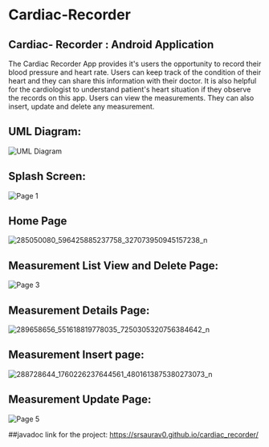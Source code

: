 # Cardiac-Recorder
## Cardiac- Recorder : Android Application
The Cardiac Recorder App provides it's users the opportunity to record their blood pressure and heart rate.
Users can keep track of the condition of their heart and they can share this information with their doctor. 
It is also helpful for the cardiologist to understand patient's heart situation if they observe the records
on this app.
Users can view the measurements. They can also insert, update and delete any measurement.   


## UML Diagram:
![UML Diagram](https://user-images.githubusercontent.com/86628671/177011652-0f18d34c-5d91-4349-b429-92eb067ba3ec.png)

## Splash Screen:
![Page 1](https://user-images.githubusercontent.com/86628671/177011533-413003ab-4a71-4c20-baaf-b5e8a8c1e4b7.png)

## Home Page
![285050080_596425885237758_327073950945157238_n](https://user-images.githubusercontent.com/66021268/177011995-f0651e4a-05bf-4c32-945e-6dab18e25cfd.png)

## Measurement List View and Delete Page:
![Page 3](https://user-images.githubusercontent.com/86628671/177011571-79d9e0f2-6d42-42cd-bd40-2585886a3c2b.png)

## Measurement Details Page:
![289658656_551618819778035_7250305320756384642_n](https://user-images.githubusercontent.com/66021268/177012116-613cf36f-ed3e-441c-a230-895d2a6a16d1.png)

## Measurement Insert page:
![288728644_1760226237644561_4801613875380273073_n](https://user-images.githubusercontent.com/66021268/177012075-239fbc43-dc74-430d-be1a-4638204bf120.png)

## Measurement Update Page:
![Page 5](https://user-images.githubusercontent.com/86628671/177011604-7deb4dc1-63da-4767-9065-a8dbbf40b580.png)

##javadoc link for the project:
https://srsaurav0.github.io/cardiac_recorder/
